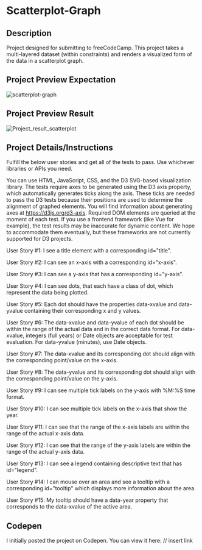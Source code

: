 # Scatterplot-Graph

## Description

Project designed for submitting to freeCodeCamp. This project takes a multi-layered dataset (within constraints) and renders a visualized form of the data in a scatterplot graph.

## Project Preview Expectation

![scatterplot-graph](https://github.com/user-attachments/assets/60eac402-7fa4-4b95-bf08-4ff0d5cab99d)

## Project Preview Result

![Project_result_scatterplot](https://github.com/user-attachments/assets/8fb54d14-a752-44bf-8163-18186cd66bff)

## Project Details/Instructions

Fulfill the below user stories and get all of the tests to pass. Use whichever libraries or APIs you need.

You can use HTML, JavaScript, CSS, and the D3 SVG-based visualization library. The tests require axes to be generated using the D3 axis property, which automatically generates ticks along the axis. These ticks are needed to pass the D3 tests because their positions are used to determine the alignment of graphed elements. You will find information about generating axes at https://d3js.org/d3-axis. Required DOM elements are queried at the moment of each test. If you use a frontend framework (like Vue for example), the test results may be inaccurate for dynamic content. We hope to accommodate them eventually, but these frameworks are not currently supported for D3 projects.

User Story #1: I see a title element with a corresponding id="title".

User Story #2: I can see an x-axis with a corresponding id="x-axis".

User Story #3: I can see a y-axis that has a corresponding id="y-axis".

User Story #4: I can see dots, that each have a class of dot, which represent the data being plotted.

User Story #5: Each dot should have the properties data-xvalue and data-yvalue containing their corresponding x and y values.

User Story #6: The data-xvalue and data-yvalue of each dot should be within the range of the actual data and in the correct data format. For data-xvalue, integers (full years) or Date objects are acceptable for test evaluation. For data-yvalue (minutes), use Date objects.

User Story #7: The data-xvalue and its corresponding dot should align with the corresponding point/value on the x-axis.

User Story #8: The data-yvalue and its corresponding dot should align with the corresponding point/value on the y-axis.

User Story #9: I can see multiple tick labels on the y-axis with %M:%S time format.

User Story #10: I can see multiple tick labels on the x-axis that show the year.

User Story #11: I can see that the range of the x-axis labels are within the range of the actual x-axis data.

User Story #12: I can see that the range of the y-axis labels are within the range of the actual y-axis data.

User Story #13: I can see a legend containing descriptive text that has id="legend".

User Story #14: I can mouse over an area and see a tooltip with a corresponding id="tooltip" which displays more information about the area.

User Story #15: My tooltip should have a data-year property that corresponds to the data-xvalue of the active area.

## Codepen

I initially posted the project on Codepen. You can view it here: // insert link
